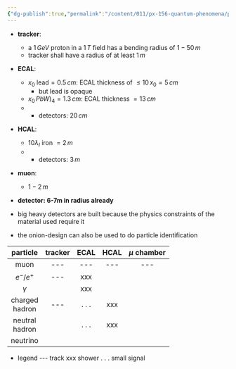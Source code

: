 ```yaml
---
{"dg-publish":true,"permalink":"/content/011/px-156-quantum-phenomena/px-156-b-particle-physics/px-156-k-accelerators-and-detectors/px-156-k6-detector-design/","noteIcon":"1","created":"2024-11-25T10:50:32.000+00:00","updated":"2024-11-26T20:06:31.666+00:00"}
---
```


- **tracker**: 
	- a $1\,GeV$ proton in a $1\,T$ field has a bending radius of $1-50\,m$
	- tracker shall have a radius of at least $1\,m$

- **ECAL**: 
	- $x_{0}$ lead$=0.5\,cm$: ECAL thickness of $\leq 10\,x_{0}=5\,cm$ 
		- but lead is opaque
	- $x_{0}\, PbW)_{4}= 1.3\,cm$: ECAL thickness $=13\,cm$
	- + detectors: $20\,cm$
- **HCAL**: 
	- $10\lambda_I$ iron $=2\,m$
	- + detectors: ${} 3\,m$
- **muon**: 
	- $1-2\,m$
- **detector: 6-7m in radius already**

- big heavy detectors are built because the physics constraints of the material used require it
- the onion-design can also be used to do particle identification

|     particle      | tracker | ECAL  | HCAL | $\mu$ chamber |
| :---------------: | :-----: | :---: | :--: | :-----------: |
|       muon        |   ---   |  ---  | ---  |      ---      |
|     $e^-/e^+$     |   ---   |  xxx  |      |               |
|     $\gamma$      |         |  xxx  |      |               |
| charged<br>hadron |   ---   | . . . | xxx  |               |
| neutral<br>hadron |         | . . . | xxx  |               |
|     neutrino      |         |       |      |               |
- legend
	---      track
	xxx    shower
	. . .     small signal
